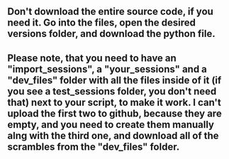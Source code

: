 ## Don't download the entire source code, if you need it. Go into the files, open the desired versions folder, and download the python file. 
## Please note, that you need to have an "import_sessions", a "your_sessions" and a "dev_files" folder with all the files inside of it (if you see a test_sessions folder, you don't need that) next to your script, to make it work. I can't upload the first two to github, because they are empty, and you need to create them manually alng with the third one, and download all of the scrambles from the "dev_files" folder.
## 
